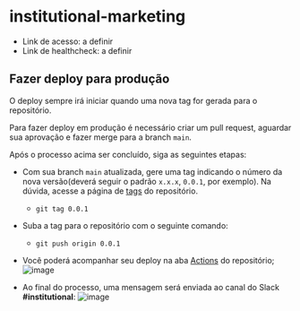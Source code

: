 # institutional-marketing
- Link de acesso: a definir
- Link de healthcheck: a definir

## Fazer deploy para produção
O deploy sempre irá iniciar quando uma nova tag for gerada para o repositório.

Para fazer deploy em produção é necessário criar um pull request, aguardar sua aprovação e fazer merge para a branch `main`.

Após o processo acima ser concluído, siga as seguintes etapas:

- Com sua branch `main` atualizada, gere uma tag indicando o número da nova versão(deverá seguir o padrão `x.x.x`, `0.0.1`, por exemplo).
Na dúvida, acesse a página de [tags](https://github.com/lojaintegrada/institutional-marketing/tags) do repositório.

  - `git tag 0.0.1`

- Suba a tag para o repositório com o seguinte comando:

  - `git push origin 0.0.1`

- Você poderá acompanhar seu deploy na aba [Actions](https://github.com/lojaintegrada/institutional-marketing/actions) do repositório;
![image](https://github.com/user-attachments/assets/9b03c7d5-ca3e-4d6d-93ea-247677ae7418)

- Ao final do processo, uma mensagem será enviada ao canal do Slack **#institutional**:
![image](https://github.com/user-attachments/assets/ba69af55-3587-4f48-9173-31340f44a150)
